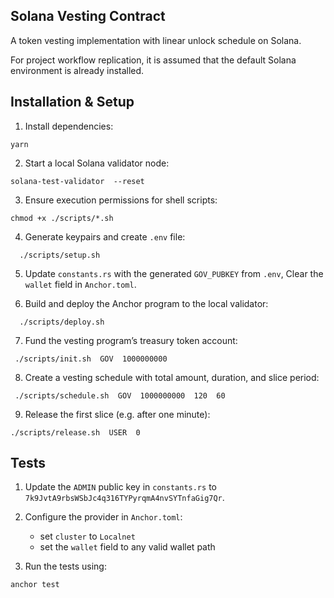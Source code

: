 ## Solana Vesting Contract

A token vesting implementation with linear unlock schedule on Solana.

For project workflow replication, it is assumed that the default Solana environment is already installed.

## Installation & Setup

1. Install dependencies:

```shell
yarn
```

2. Start a local Solana validator node:

```shell
solana-test-validator  --reset
```

3. Ensure execution permissions for shell scripts:

```shell
chmod +x ./scripts/*.sh
```

4.  Generate keypairs and create `.env` file:

```shell
  ./scripts/setup.sh
```

5. Update `constants.rs` with the generated `GOV_PUBKEY` from `.env`,
   Clear the `wallet` field in `Anchor.toml`.

6. Build and deploy the Anchor program to the local validator:

```shell
  ./scripts/deploy.sh
```

7.  Fund the vesting program’s treasury token account:

```shell
 ./scripts/init.sh  GOV  1000000000
```

8. Create a vesting schedule with total amount, duration, and slice period:

```shell
 ./scripts/schedule.sh  GOV  1000000000  120  60
```

9. Release the first slice (e.g. after one minute):

```shell
./scripts/release.sh  USER  0
```

## Tests

1. Update the `ADMIN` public key in `constants.rs` to `7k9JvtA9rbsWSbJc4q316TYPyrqmA4nvSYTnfaGig7Qr`.

2. Configure the provider in `Anchor.toml`:

   - set `cluster` to `Localnet`
   - set the `wallet` field to any valid wallet path

3. Run the tests using:

```shell
anchor test
```
